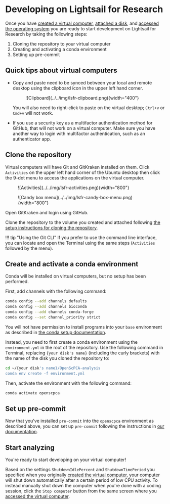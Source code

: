 # Developing on Lightsail for Research

Once you have [created a virtual computer](creating-vcs.md), [attached a disk](working-with-volumes.md), and [accessed the operating system](accessing-vcs.md) you are ready to start development on Lightsail for Research by taking the following steps:

1. Cloning the repository to your virtual computer
2. Creating and activating a conda environment
3. Setting up pre-commit

## Quick tips about virtual computers

- Copy and paste need to be synced between your local and remote desktop using the clipboard icon in the upper left hand corner.

    <figure markdown="span">
        ![Clipboard](../../img/lsfr-clipboard.png){width="400"}
    </figure>

    You will also need to right-click to paste on the virtual desktop; `Ctrl+v` or `Cmd+v` will not work.

- If you use a security key as a multifactor authentication method for GitHub, that will not work on a virtual computer.
Make sure you have another way to login with multifactor authentication, such as an authenticator app.

## Clone the repository

Virtual computers will have Git and GitKraken installed on them.
Click `Activities` on the upper left hand corner of the Ubuntu desktop then click the 9-dot menu to access the applications on the virtual computer.

<figure markdown="span">
    ![Activities](../../img/lsfr-activities.png){width="800"}
</figure>

<figure markdown="span">
    ![Candy box menu](../../img/lsfr-candy-box-menu.png){width="800"}
</figure>

Open GitKraken and login using GitHub.

Clone the repository to the volume you created and attached following [the setup instructions for cloning the repository](../../technical-setup/clone-the-repo.md#clone-your-forked-repository).

!!! tip "Using the Git CLI"
    If you prefer to use the command line interface, you can locate and open the Terminal using the same steps (`Activities` followed by the menu).

## Create and activate a conda environment

Conda will be installed on virtual computers, but no setup has been performed.

First, add channels with the following command:

```sh
conda config --add channels defaults
conda config --add channels bioconda
conda config --add channels conda-forge
conda config --set channel_priority strict
```

You will not have permission to install programs into your `base` environment as described in [the conda setup documentation](../../technical-setup/environment-setup/setup-conda.md).

Instead, you need to first create a conda environment using the `environment.yml` in the root of the repository.
Use the following command in Terminal, replacing `{your disk's name}` (including the curly brackets) with the name of the disk you cloned the repository to:

```sh
cd ~/{your disk's name}/OpenScPCA-analysis
conda env create -f environment.yml
```

Then, activate the environment with the following command:

```sh
conda activate openscpca
```

## Set up pre-commit

Now that you've installed `pre-commit` into the `openscpca` environment as described above, you can set up `pre-commit` following the instructions in [our documentation](../../technical-setup/environment-setup/setup-precommit.md#set-up-pre-commit).

## Start analyzing

You're ready to start developing on your virtual computer!

Based on the settings `ShutdownIdlePercent` and `ShutdownTimePeriod` you specified when you originally [created the virtual computer](./creating-vcs.md), your computer will shut down automatically after a certain period of low CPU activity.
To instead manually shut down the computer when you're done with a coding session, click the `Stop computer` button from the same screen where you [accessed the virtual computer](./accessing-vcs.md).
